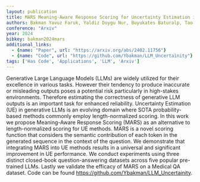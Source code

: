 ```yaml
---
layout: publication
title: MARS Meaning-Aware Response Scoring for Uncertainty Estimation in Generative LLMs
authors: Bakman Yavuz Faruk, Yaldiz Duygu Nur, Buyukates Baturalp, Tao Chenyang, Dimitriadis Dimitrios, Avestimehr Salman
conference: "Arxiv"
year: 2024
bibkey: bakman2024mars
additional_links:
  - {name: "Paper", url: "https://arxiv.org/abs/2402.11756"}
  - {name: "Code", url: "https://github.com/Ybakman/LLM_Uncertainity"}
tags: ['Has Code', 'Applications', 'LLM', 'Arxiv']
---
```

Generative Large Language Models (LLMs) are widely utilized for their excellence in various tasks. However their tendency to produce inaccurate or misleading outputs poses a potential risk particularly in high-stakes environments. Therefore estimating the correctness of generative LLM outputs is an important task for enhanced reliability. Uncertainty Estimation (UE) in generative LLMs is an evolving domain where SOTA probability-based methods commonly employ length-normalized scoring. In this work we propose Meaning-Aware Response Scoring (MARS) as an alternative to length-normalized scoring for UE methods. MARS is a novel scoring function that considers the semantic contribution of each token in the generated sequence in the context of the question. We demonstrate that integrating MARS into UE methods results in a universal and significant improvement in UE performance. We conduct experiments using three distinct closed-book question-answering datasets across five popular pre-trained LLMs. Lastly we validate the efficacy of MARS on a Medical QA dataset. Code can be found https://github.com/Ybakman/LLM_Uncertainity.
